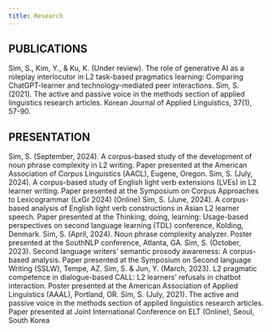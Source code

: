 ```yaml
---
title: Research
---
```

## PUBLICATIONS 
Sim, S., Kim, Y., & Ku, K. (Under review). The role of generative AI as a roleplay interlocutor in L2 task-based pragmatics learning: Comparing ChatGPT-learner and technology-mediated peer interactions.
Sim, S. (2021). The active and passive voice in the methods section of applied linguistics research articles. Korean Journal of Applied Linguistics, 37(1), 57-90.

## PRESENTATION
Sim, S. (September, 2024). A corpus-based study of the development of noun phrase complexity in L2 writing. Paper presented at the American Association of Corpus Linguistics (AACL), Eugene, Oregon.
Sim, S. (July, 2024). A corpus-based study of English light verb extensions (LVEs) in L2 learner writing. Paper presented at the Symposium on Corpus Approaches to Lexicogrammar (LxGr 2024) (Online) 
Sim, S. (June, 2024). A corpus-based analysis of English light verb constructions in Asian L2 learner speech. Paper presented at the Thinking, doing, learning: Usage-based perspectives on second language learning (TDL) conference, Kolding, Denmark.
Sim, S. (April, 2024). Noun phrase complexity analyzer. Poster presented at the SouthNLP conference, Atlanta, GA.
Sim, S. (October, 2023). Second language writers’ semantic prosody awareness: A corpus-based analysis. Paper presented at the Symposium on Second language Writing (SSLW), Tempe, AZ.
Sim, S. & Jun, Y. (March, 2023). L2 pragmatic competence in dialogue-based CALL: L2 learners’ refusals in chatbot interaction. Poster presented at the American Association of Applied Linguistics (AAAL), Portland, OR.
Sim, S. (July, 2021). The active and passive voice in the methods section of applied linguistics research articles. Paper presented at Joint International Conference on ELT (Online), Seoul, South Korea

